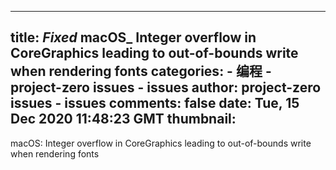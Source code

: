 
---
title: _Fixed_ macOS_ Integer overflow in CoreGraphics leading to out-of-bounds write when rendering fonts
categories: 
    - 编程
    - project-zero issues - issues
author: project-zero issues - issues
comments: false
date: Tue, 15 Dec 2020 11:48:23 GMT
thumbnail: 
---

<div>   
macOS: Integer overflow in CoreGraphics leading to out-of-bounds write when rendering fonts  
</div>
            